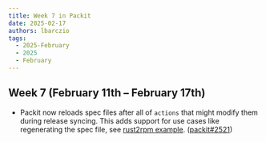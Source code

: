 ```yaml
---
title: Week 7 in Packit
date: 2025-02-17
authors: lbarczio
tags:
  - 2025-February
  - 2025
  - February
---
```


## Week 7 (February 11th – February 17th)

- Packit now reloads spec files after all of `actions` that might modify them during release syncing.
  This adds support for use cases like regenerating the spec file, see [rust2rpm example](https://packit.dev/docs/configuration/examples#fedora-release-automation).
  ([packit#2521](https://github.com/packit/packit/pull/2521))
